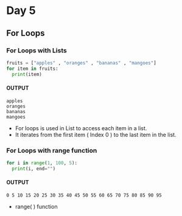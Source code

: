 # Day 5

## For Loops

### For Loops with Lists

```python
fruits = ["apples" , "oranges" , "bananas" , "mangoes"]
for item in fruits:
  print(item)
```
#### OUTPUT
```
apples
oranges
bananas
mangoes
```
* For loops is used in List to access each item in a list.
* It iterates from the first item ( Index 0 ) to the last item in the list.

### For Loops with range function

```python
for i in range(1, 100, 5):
  print(i, end="")
```
#### OUTPUT
```
0 5 10 15 20 25 30 35 40 45 50 55 60 65 70 75 80 85 90 95
```
* range( ) function 
